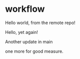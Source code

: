 # workflow

Hello world, from the remote repo!

Hello, yet again!

Another update in main

one more for good measure.
